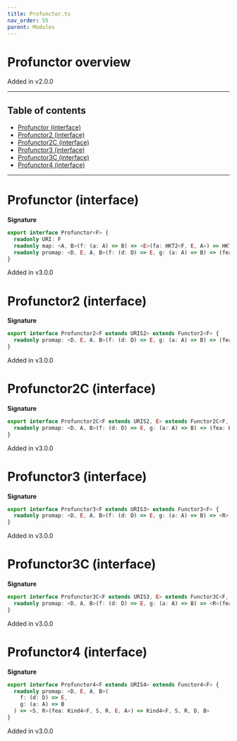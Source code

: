```yaml
---
title: Profunctor.ts
nav_order: 55
parent: Modules
---
```


# Profunctor overview

Added in v2.0.0

---

<h2 class="text-delta">Table of contents</h2>

- [Profunctor (interface)](#profunctor-interface)
- [Profunctor2 (interface)](#profunctor2-interface)
- [Profunctor2C (interface)](#profunctor2c-interface)
- [Profunctor3 (interface)](#profunctor3-interface)
- [Profunctor3C (interface)](#profunctor3c-interface)
- [Profunctor4 (interface)](#profunctor4-interface)

---

# Profunctor (interface)

**Signature**

```ts
export interface Profunctor<F> {
  readonly URI: F
  readonly map: <A, B>(f: (a: A) => B) => <E>(fa: HKT2<F, E, A>) => HKT<F, B>
  readonly promap: <D, E, A, B>(f: (d: D) => E, g: (a: A) => B) => (fea: HKT2<F, E, A>) => HKT2<F, D, B>
}
```

Added in v3.0.0

# Profunctor2 (interface)

**Signature**

```ts
export interface Profunctor2<F extends URIS2> extends Functor2<F> {
  readonly promap: <D, E, A, B>(f: (d: D) => E, g: (a: A) => B) => (fea: Kind2<F, E, A>) => Kind2<F, D, B>
}
```

Added in v3.0.0

# Profunctor2C (interface)

**Signature**

```ts
export interface Profunctor2C<F extends URIS2, E> extends Functor2C<F, E> {
  readonly promap: <D, A, B>(f: (d: D) => E, g: (a: A) => B) => (fea: Kind2<F, E, A>) => Kind2<F, D, B>
}
```

Added in v3.0.0

# Profunctor3 (interface)

**Signature**

```ts
export interface Profunctor3<F extends URIS3> extends Functor3<F> {
  readonly promap: <D, E, A, B>(f: (d: D) => E, g: (a: A) => B) => <R>(fea: Kind3<F, R, E, A>) => Kind3<F, R, D, B>
}
```

Added in v3.0.0

# Profunctor3C (interface)

**Signature**

```ts
export interface Profunctor3C<F extends URIS3, E> extends Functor3C<F, E> {
  readonly promap: <D, A, B>(f: (d: D) => E, g: (a: A) => B) => <R>(fea: Kind3<F, R, E, A>) => Kind3<F, R, D, B>
}
```

Added in v3.0.0

# Profunctor4 (interface)

**Signature**

```ts
export interface Profunctor4<F extends URIS4> extends Functor4<F> {
  readonly promap: <D, E, A, B>(
    f: (d: D) => E,
    g: (a: A) => B
  ) => <S, R>(fea: Kind4<F, S, R, E, A>) => Kind4<F, S, R, D, B>
}
```

Added in v3.0.0
